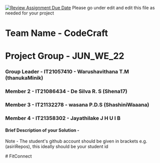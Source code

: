 [![Review Assignment Due Date](https://classroom.github.com/assets/deadline-readme-button-24ddc0f5d75046c5622901739e7c5dd533143b0c8e959d652212380cedb1ea36.svg)](https://classroom.github.com/a/2d9khxo6)
Please go under edit and edit this file as needed for your project

# Team Name - CodeCraft
# Project Group - JUN_WE_22
### Group Leader - IT21057410 - Warushavithana T.M (thanukaMinik)
### Member 2 - IT21086434 - De Silva R. S (Shena17)
### Member 3 - IT21132278 - wasana P.D.S (ShashiniWaaana)
### Member 4 - IT21358302 - Jayathilake J H U I B

#### Brief Description of your Solution - 

Note - The student's github account should be given in brackets e.g. (asiriRepos), this ideally should be your student id 

#   F i t C o n n e c t  
 